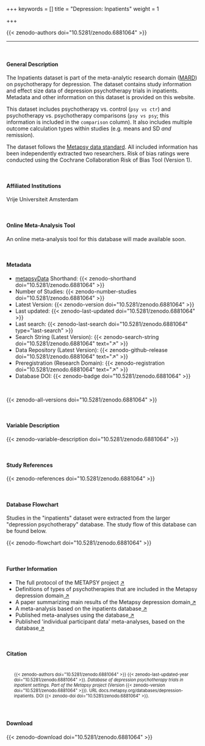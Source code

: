 +++
keywords = []
title = "Depression: Inpatients"
weight = 1

+++

{{< zenodo-authors doi="10.5281/zenodo.6881064" >}}

---

<br>

#### General Description

The Inpatients dataset is part of the meta-analytic research domain ([MARD](https://docs.metapsy.org/uploads/ebmental-2022-300509.pdf)) on psychotherapy for depression. The dataset contains study information and effect size data of depression psychotherapy trials in inpatients. Metadata and other information on this dataset is provided on this website.

This dataset includes psychotherapy vs. control (`psy vs ctr`) and psychotherapy vs. psychotherapy comparisons (`psy vs psy`; this information is included in the `comparison` column). It also includes multiple outcome calculation types within studies (e.g. means and SD _and_ remission).

The dataset follows the [Metapsy data standard](https://docs.metapsy.org/data-preparation/format/). All included information has been independently extracted two researchers. Risk of bias ratings were conducted using the Cochrane Collaboration Risk of Bias Tool (Version 1).

<br>

#### Affiliated Institutions

Vrije Universiteit Amsterdam

<br>

#### Online Meta-Analysis Tool

An online meta-analysis tool for this database will made available soon.

<br>

#### Metadata

- <a href="https://data.metapsy.org" target="_blank">metapsyData</a> Shorthand: {{< zenodo-shorthand doi="10.5281/zenodo.6881064" >}}
- Number of Studies: {{< zenodo-number-studies doi="10.5281/zenodo.6881064" >}}
- Latest Version: {{< zenodo-version doi="10.5281/zenodo.6881064" >}}
- Last updated: {{< zenodo-last-updated doi="10.5281/zenodo.6881064" >}}
- Last search: {{< zenodo-last-search doi="10.5281/zenodo.6881064" type="last-search" >}}
- Search String (Latest Version): {{< zenodo-search-string doi="10.5281/zenodo.6881064" text="↗" >}}
- Data Repository (Latest Version): {{< zenodo-github-release doi="10.5281/zenodo.6881064" text="↗" >}}
- Preregistration (Research Domain): {{< zenodo-registration doi="10.5281/zenodo.6881064" text="↗" >}}
- Database DOI: {{< zenodo-badge doi="10.5281/zenodo.6881064" >}}

<br>

{{< zenodo-all-versions doi="10.5281/zenodo.6881064" >}}

<br>

#### Variable Description

{{< zenodo-variable-description doi="10.5281/zenodo.6881064" >}}

<br>

#### Study References

{{< zenodo-references doi="10.5281/zenodo.6881064" >}}

<br>

#### Database Flowchart

Studies in the "inpatients" dataset were extracted from the larger "depression psychotherapy" database. The study flow of this database can be found below.

{{< zenodo-flowchart doi="10.5281/zenodo.6881064" >}}

<br>

#### Further Information

<ul>
<li>The full protocol of the METAPSY project <a href="/uploads/protocol.pdf" target="_blank">↗</a></li>
<li>Definitions of types of psychotherapies that are included in the Metapsy depression domain<a href="/uploads/psychotherapies.pdf" target="_blank"> ↗</a></li>
<li>A paper summarizing main results of the Metapsy depression domain<a href="/uploads/summary_metapsy.pdf" target="_blank"> ↗</a></li>
<li>A meta-analysis based on the inpatients database<a href="https://www.sciencedirect.com/science/article/pii/S0165032721002421" target="_blank"> ↗</a></li>
<li>Published meta-analyses using the database<a href="/uploads/published_meta_analyses.pdf" target="_blank"> ↗</a></li>
<li>Published 'individual participant data'  meta-analyses, based on the database<a href="/uploads/ipd_ma.pdf" target="_blank"> ↗</a></li>
</ul>

<br>

#### Citation

<div class="citation" style='background-color: var(--body-color); padding: 20px 20px 20px 20px; font-size: 80%; -webkit-filter: grayscale(100%); filter: grayscale(100%);'>
{{< zenodo-authors doi="10.5281/zenodo.6881064" >}}
{{< zenodo-last-updated-year doi="10.5281/zenodo.6881064" >}}.
<i>Database of depression psychotherapy trials in inpatient settings. Part of the Metapsy project </i>
(Version {{< zenodo-version doi="10.5281/zenodo.6881064" >}}).
URL docs.metapsy.org/databases/depression-inpatients.
DOI {{< zenodo-doi doi="10.5281/zenodo.6881064" >}}.
</div>

<br>

#### Download

{{< zenodo-download doi="10.5281/zenodo.6881064" >}}

<br></br>
